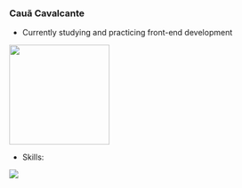 ### Cauã Cavalcante

- Currently studying and practicing front-end development
<div>
  <img height="180em" src="https://github-readme-stats.vercel.app/api/top-langs/?username=cacatem&theme=dark&show_icons=true&hide_border=false&layout=compact"/>
</div>

- Skills:
<div>
  <img src="https://skillicons.dev/icons?i=js,java,html,css"/>
</div>
